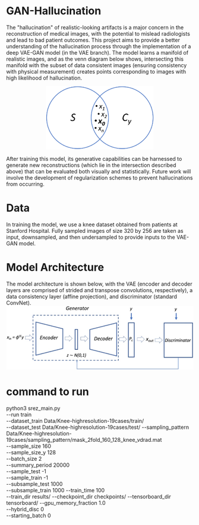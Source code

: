 # GAN-Hallucination
The "hallucination" of realistic-looking artifacts is a major concern in the reconstruction of medical images, with the potential to mislead radiologists and lead to bad patient outcomes. This project aims to provide a better understanding of the hallucination process through the implementation of a deep VAE-GAN model (in the VAE branch). The model learns a manifold of realistic images, and as the venn diagram below shows, intersecting this manifold with the subset of data consistent images (ensuring consistency with physical measurement) creates points corresponding to images with high likelihood of hallucination.

<p align="center">
  <img src="fixed_venn.png" height="170">
</p>

After training this model, its generative capabilities can be harnessed to generate new reconstructions (which lie in the intersection described above) that can be evaluated both visually and statistically. Future work will involve the development of regularization schemes to prevent hallucinations from occurring.
# Data
In training the model, we use a knee dataset obtained from patients at Stanford Hospital. Fully sampled images of size 320 by 256 are taken as input, downsampled, and then undersampled to provide inputs to the VAE-GAN model.

# Model Architecture
The model architecture is shown below, with the VAE (encoder and decoder layers are comprised of strided and transpose convolutions, respectively), a data consistency layer (affine projection), and discriminator (standard ConvNet).
![alt text](revised_model_architecture.png)

# command to run 

python3  srez_main.py    
--run train     
--dataset_train Data/Knee-highresolution-19cases/train/   
--dataset_test Data/Knee-highresolution-19cases/test/
--sampling_pattern  Data/Knee-highresolution-19cases/sampling_pattern/mask_2fold_160_128_knee_vdrad.mat     
--sample_size 160   
--sample_size_y 128    
--batch_size 2     
--summary_period  20000      
--sample_test -1   
--sample_train -1     
--subsample_test 1000   
--subsample_train 1000 
--train_time 100   
--train_dir  results/
--checkpoint_dir  checkpoints/
--tensorboard_dir  tensorboard/
--gpu_memory_fraction 1.0  
--hybrid_disc 0    
--starting_batch 0
